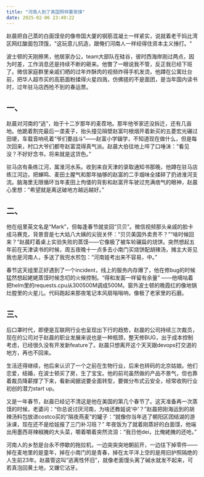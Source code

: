 ```yaml
---
title: "河南人到了美国照样要蒸馍"
date: 2025-02-06 23:49:22
---
```


赵晨把自己蒸的白面馍垒的像帝国大厦的钢筋混凝土一样紧实，说就着老干妈比湾区网红酸面包顶饿，"这玩意儿抗造，跟俺们河南人一样经得住资本主义捶打。"

波士顿的天刚擦黑，他居家办公，team大部队在硅谷，彼时西海岸刚过两点，因为时差，工作消息还是持续不断的砸来。他瞥了一眼说我不管，反正我已经下班了。微信家庭群里亲戚们晒的过年炸酥肉的视频炸得手机发烫。他蹲在公寓灶台前，把华人超市买的高筋面粉揉得火星四溅，仿佛搓的不是面团，是当年国内读书时，过年驻马店西抢不到的春运票。  

## 一、
赵晨对河南的“逃”，始于十二岁那年的麦茬地。那年他爷家还没拆迁，还有几亩地。他跪着割完最后一垄麦子，抬头撞见隔壁赵富叼根烟开着新买的五菱宏光碾过田埂，车载音响吼着“爷们要战斗”——赵富小学辍学，不知道现在做什么，但是每次回来，村口大爷们都夸赵富混得真气派。赵晨大伯往地上啐了口唾沫：“看见没？不好好念书，将来就是这货色。”  

驻马店有条练江河，属淮河水系。收到来自天津的录取通知书那晚，他蹲在驻马店练江河边，把蝉鸣、麦田土腥气和那年抽够的赵富的二手烟味全揉碎了扔进淮河支流。脑海里无限循环当年麦田上佝偻的背影和赵富开车驶过充满痞气的眼神，赵晨心里想：“希望就是离这破地方越远越好。”  

## 二、
他在组里英文名是“Mark”，但每逢春节就变回“贝贝”。微信视频那头亲戚的脸卡成马赛克，背景音是七大姑八大姨的尖锐关怀：“贝贝美国外卖贵不？”“啥时候回来？”赵晨盯着桌上实验失败的蒸馍——它像极了被车轮碾扁的烧饼。突然想起五年前在天津读书的时候，周五夜晚十一点多去小南门买烧饼配胡辣汤，摊主大哥见我也是河南人，多送了我兜水煎包：“河南娃考出来不容易，中。”

春节这天组里正好遇到了一个incident，线上的服务内存爆了，他在修bug的时候猛然想起姥姥蒸馍时候念叨的火候控制。“得和发面一样留有余量” ——他嘀咕着把helm里的requests.cpu从300500M调成500M。窗外波士顿的晚霞红的像地锅灶膛里的火星儿。代码跑起来那夜笔记本风扇嗡嗡响，像极了老家里的石磨。

## 三、
后口罩时代，即便是互联网行业也呈现出下行的趋势，赵晨的公司持续三次裁员，现在的公司对于赵晨的职业发展来说也是一种瓶颈，整天修BUG，出于成本控制考虑，已经很久没有开发新feature了。赵晨只想离开这个天天跟devops打交道的地方，再也不回来。

生活还得继续，他后来认识了一个之前在生物行业，后来也转码的北京姑娘。他们恋爱，结婚，在波士顿买了房，生了宝宝。他的前司虽然做的产品不景气，但也靠着裁员降薪撑了下来，看新闻据说要全面转型，要做分布式云安全，经常收购行业初创的潜力start up。

又是一年春节，赵晨已经记不清这是他在美国的第几个春节了。这天准备再一次蒸馍的时候，老婆问：“你总说讨厌河南，为啥还教娃说‘中’？”赵晨把刚海运到的胡辣汤料包放进costco买的“隔夜燕麦”的罐子：“就像你当年逃了朝阳区团结湖的游泳课，现在还不是给娃报了三门补习班？”  年夜饭为了就着刚蒸好的白面馍，他端出用墨西哥辣椒腌的大头菜，嚼着嚼着突然流泪：“我日他dei，比俺姥腌的还呛。”  

河南人的乡愁是台永不停歇的拖拉机，一边突突突地朝前开，一边往下掉零件——掉在麦地里的是童年，掉在小南门的是青春，掉在太平洋上空的是用旧护照隔绝的人生前23年。赵晨管这叫“逃离性怀旧”，就像老面馒头离了碱水就发不起来，可若真泡回黄土地，又嫌它沾牙。

